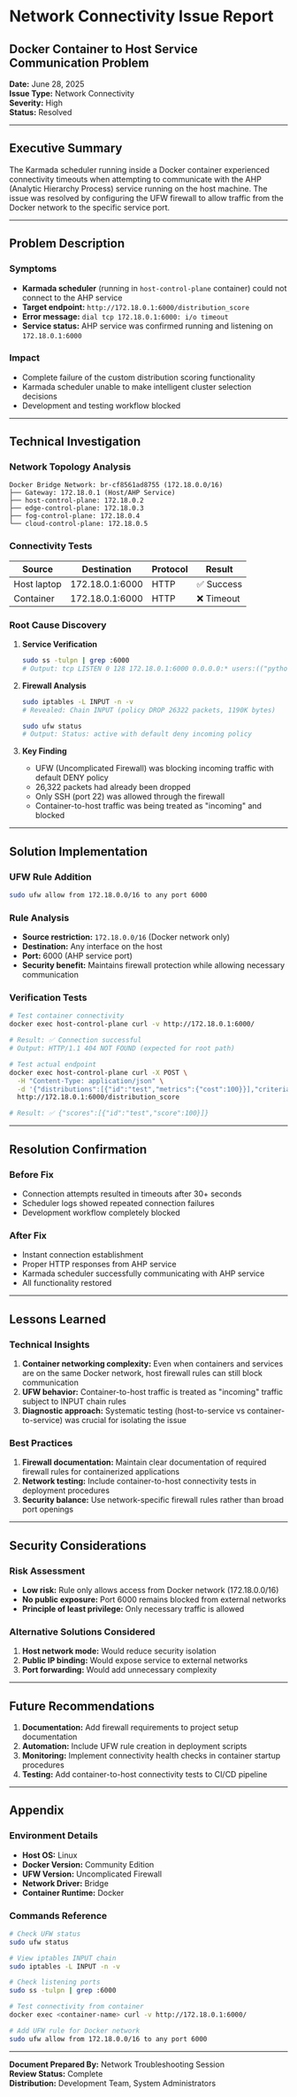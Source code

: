 # Network Connectivity Issue Report
## Docker Container to Host Service Communication Problem

**Date:** June 28, 2025  
**Issue Type:** Network Connectivity  
**Severity:** High  
**Status:** Resolved  

---

## Executive Summary

The Karmada scheduler running inside a Docker container experienced connectivity timeouts when attempting to communicate with the AHP (Analytic Hierarchy Process) service running on the host machine. The issue was resolved by configuring the UFW firewall to allow traffic from the Docker network to the specific service port.

---

## Problem Description

### Symptoms
- **Karmada scheduler** (running in `host-control-plane` container) could not connect to the AHP service
- **Target endpoint:** `http://172.18.0.1:6000/distribution_score`
- **Error message:** `dial tcp 172.18.0.1:6000: i/o timeout`
- **Service status:** AHP service was confirmed running and listening on `172.18.0.1:6000`

### Impact
- Complete failure of the custom distribution scoring functionality
- Karmada scheduler unable to make intelligent cluster selection decisions
- Development and testing workflow blocked

---

## Technical Investigation

### Network Topology Analysis
```
Docker Bridge Network: br-cf8561ad8755 (172.18.0.0/16)
├── Gateway: 172.18.0.1 (Host/AHP Service)
├── host-control-plane: 172.18.0.2
├── edge-control-plane: 172.18.0.3
├── fog-control-plane: 172.18.0.4
└── cloud-control-plane: 172.18.0.5
```

### Connectivity Tests
| Source | Destination | Protocol | Result |
|--------|-------------|----------|---------|
| Host laptop | 172.18.0.1:6000 | HTTP | ✅ Success |
| Container | 172.18.0.1:6000 | HTTP | ❌ Timeout |

### Root Cause Discovery

1. **Service Verification**
   ```bash
   sudo ss -tulpn | grep :6000
   # Output: tcp LISTEN 0 128 172.18.0.1:6000 0.0.0.0:* users:(("python3",pid=400977,fd=3))
   ```

2. **Firewall Analysis**
   ```bash
   sudo iptables -L INPUT -n -v
   # Revealed: Chain INPUT (policy DROP 26322 packets, 1190K bytes)
   
   sudo ufw status
   # Output: Status: active with default deny incoming policy
   ```

3. **Key Finding**
   - UFW (Uncomplicated Firewall) was blocking incoming traffic with default DENY policy
   - 26,322 packets had already been dropped
   - Only SSH (port 22) was allowed through the firewall
   - Container-to-host traffic was being treated as "incoming" and blocked

---

## Solution Implementation

### UFW Rule Addition
```bash
sudo ufw allow from 172.18.0.0/16 to any port 6000
```

### Rule Analysis
- **Source restriction:** `172.18.0.0/16` (Docker network only)
- **Destination:** Any interface on the host
- **Port:** 6000 (AHP service port)
- **Security benefit:** Maintains firewall protection while allowing necessary communication

### Verification Tests
```bash
# Test container connectivity
docker exec host-control-plane curl -v http://172.18.0.1:6000/

# Result: ✅ Connection successful
# Output: HTTP/1.1 404 NOT FOUND (expected for root path)

# Test actual endpoint
docker exec host-control-plane curl -X POST \
  -H "Content-Type: application/json" \
  -d '{"distributions":[{"id":"test","metrics":{"cost":100}}],"criteria":{"cost":{"higher_is_better":false,"weight":1.0}}}' \
  http://172.18.0.1:6000/distribution_score

# Result: ✅ {"scores":[{"id":"test","score":100}]}
```

---

## Resolution Confirmation

### Before Fix
- Connection attempts resulted in timeouts after 30+ seconds
- Scheduler logs showed repeated connection failures
- Development workflow completely blocked

### After Fix
- Instant connection establishment
- Proper HTTP responses from AHP service
- Karmada scheduler successfully communicating with AHP service
- All functionality restored

---

## Lessons Learned

### Technical Insights
1. **Container networking complexity:** Even when containers and services are on the same Docker network, host firewall rules can still block communication
2. **UFW behavior:** Container-to-host traffic is treated as "incoming" traffic subject to INPUT chain rules
3. **Diagnostic approach:** Systematic testing (host-to-service vs container-to-service) was crucial for isolating the issue

### Best Practices
1. **Firewall documentation:** Maintain clear documentation of required firewall rules for containerized applications
2. **Network testing:** Include container-to-host connectivity tests in deployment procedures
3. **Security balance:** Use network-specific firewall rules rather than broad port openings

---

## Security Considerations

### Risk Assessment
- **Low risk:** Rule only allows access from Docker network (172.18.0.0/16)
- **No public exposure:** Port 6000 remains blocked from external networks
- **Principle of least privilege:** Only necessary traffic is allowed

### Alternative Solutions Considered
1. **Host network mode:** Would reduce security isolation
2. **Public IP binding:** Would expose service to external networks
3. **Port forwarding:** Would add unnecessary complexity

---

## Future Recommendations

1. **Documentation:** Add firewall requirements to project setup documentation
2. **Automation:** Include UFW rule creation in deployment scripts
3. **Monitoring:** Implement connectivity health checks in container startup procedures
4. **Testing:** Add container-to-host connectivity tests to CI/CD pipeline

---

## Appendix

### Environment Details
- **Host OS:** Linux
- **Docker Version:** Community Edition
- **UFW Version:** Uncomplicated Firewall
- **Network Driver:** Bridge
- **Container Runtime:** Docker

### Commands Reference
```bash
# Check UFW status
sudo ufw status

# View iptables INPUT chain
sudo iptables -L INPUT -n -v

# Check listening ports
sudo ss -tulpn | grep :6000

# Test connectivity from container
docker exec <container-name> curl -v http://172.18.0.1:6000/

# Add UFW rule for Docker network
sudo ufw allow from 172.18.0.0/16 to any port 6000
```

---

**Document Prepared By:** Network Troubleshooting Session  
**Review Status:** Complete  
**Distribution:** Development Team, System Administrators
